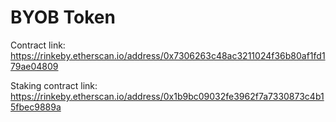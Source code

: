 # BYOB Token

Contract link: https://rinkeby.etherscan.io/address/0x7306263c48ac3211024f36b80af1fd179ae04809

Staking contract link: https://rinkeby.etherscan.io/address/0x1b9bc09032fe3962f7a7330873c4b15fbec9889a
